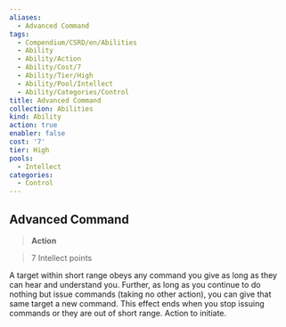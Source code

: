 ```yaml
---
aliases:
  - Advanced Command
tags:
  - Compendium/CSRD/en/Abilities
  - Ability
  - Ability/Action
  - Ability/Cost/7
  - Ability/Tier/High
  - Ability/Pool/Intellect
  - Ability/Categories/Control
title: Advanced Command
collection: Abilities
kind: Ability
action: true
enabler: false
cost: '7'
tier: High
pools:
  - Intellect
categories:
  - Control
---
```

## Advanced Command    
>**Action**    
>7 Intellect points  
    
A target within short range obeys any command you give as long as they can hear and understand you. Further, as long as you continue to do nothing but issue commands (taking no other action), you can give that same target a new command. This effect ends when you stop issuing commands or they are out of short range. Action to initiate.
